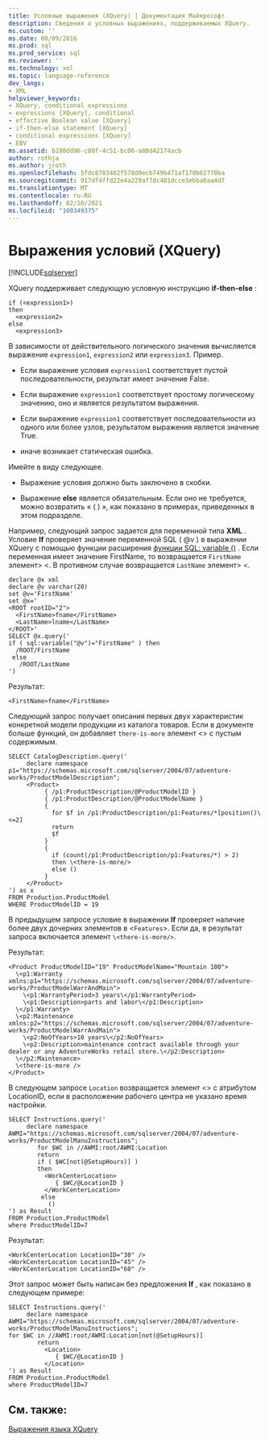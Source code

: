 ```yaml
---
title: Условные выражения (XQuery) | Документация Майкрософт
description: Сведения о условных выражениях, поддерживаемых XQuery.
ms.custom: ''
ms.date: 08/09/2016
ms.prod: sql
ms.prod_service: sql
ms.reviewer: ''
ms.technology: xml
ms.topic: language-reference
dev_langs:
- XML
helpviewer_keywords:
- XQuery, conditional expressions
- expressions [XQuery], conditional
- effective Boolean value [XQuery]
- if-then-else statement [XQuery]
- conditional expressions [XQuery]
- EBV
ms.assetid: b280dd96-c80f-4c51-bc06-a88d42174acb
author: rothja
ms.author: jroth
ms.openlocfilehash: 5fdc8703482f570d0ecb749b471af170b62770ba
ms.sourcegitcommit: 917df4ffd22e4a229af7dc481dcce3ebba0aa4d7
ms.translationtype: MT
ms.contentlocale: ru-RU
ms.lasthandoff: 02/10/2021
ms.locfileid: "100349375"
---
```

# <a name="conditional-expressions-xquery"></a>Выражения условий (XQuery)
[!INCLUDE[sqlserver](../includes/applies-to-version/sqlserver.md)]

  XQuery поддерживает следующую условную инструкцию **if-then-else** :  
  
```  
if (<expression1>)  
then  
  <expression2>  
else  
  <expression3>  
```  
  
 В зависимости от действительного логического значения вычисляется выражение `expression1`, `expression2` или `expression3`. Пример.  
  
-   Если выражение условия `expression1` соответствует пустой последовательности, результат имеет значение False.  
  
-   Если выражение `expression1` соответствует простому логическому значению, оно и является результатом выражения.  
  
-   Если выражение `expression1` соответствует последовательности из одного или более узлов, результатом выражения является значение True.  
  
-   иначе возникает статическая ошибка.  
  
 Имейте в виду следующее.  
  
-   Выражение условия должно быть заключено в скобки.  
  
-   Выражение **else** является обязательным. Если оно не требуется, можно возвратить « ( ) », как показано в примерах, приведенных в этом подразделе.  
  
 Например, следующий запрос задается для переменной типа **XML** . Условие **If** проверяет значение переменной SQL ( @v ) в выражении XQuery с помощью функции расширения [функции SQL: variable ()](../xquery/xquery-extension-functions-sql-variable.md) . Если переменная имеет значение FirstName, то возвращается `FirstName` элемент> <. В противном случае возвращается `LastName` элемент> <.  
  
```  
declare @x xml  
declare @v varchar(20)  
set @v='FirstName'  
set @x='  
<ROOT rootID="2">  
  <FirstName>fname</FirstName>  
  <LastName>lname</LastName>  
</ROOT>'  
SELECT @x.query('  
if ( sql:variable("@v")="FirstName" ) then  
  /ROOT/FirstName  
 else  
   /ROOT/LastName  
')  
```  
  
 Результат:  
  
```  
<FirstName>fname</FirstName>  
```  
  
 Следующий запрос получает описания первых двух характеристик конкретной модели продукции из каталога товаров. Если в документе больше функций, он добавляет `there-is-more` элемент <> с пустым содержимым.  
  
```  
SELECT CatalogDescription.query('  
     declare namespace p1="https://schemas.microsoft.com/sqlserver/2004/07/adventure-works/ProductModelDescription";  
     <Product>   
          { /p1:ProductDescription/@ProductModelID }  
          { /p1:ProductDescription/@ProductModelName }   
          {  
            for $f in /p1:ProductDescription/p1:Features/*[position()\<=2]  
            return  
            $f   
          }  
          {  
            if (count(/p1:ProductDescription/p1:Features/*) > 2)  
            then \<there-is-more/>  
            else ()  
          }   
     </Product>          
') as x  
FROM Production.ProductModel  
WHERE ProductModelID = 19  
```  
  
 В предыдущем запросе условие в выражении **If** проверяет наличие более двух дочерних элементов в <`Features`>. Если да, в результат запроса включается элемент `\<there-is-more/>`.  
  
 Результат:  
  
```  
<Product ProductModelID="19" ProductModelName="Mountain 100">  
  \<p1:Warranty xmlns:p1="https://schemas.microsoft.com/sqlserver/2004/07/adventure-works/ProductModelWarrAndMain">  
    \<p1:WarrantyPeriod>3 years\</p1:WarrantyPeriod>  
    \<p1:Description>parts and labor\</p1:Description>  
  \</p1:Warranty>  
  \<p2:Maintenance xmlns:p2="https://schemas.microsoft.com/sqlserver/2004/07/adventure-works/ProductModelWarrAndMain">  
    \<p2:NoOfYears>10 years\</p2:NoOfYears>  
    \<p2:Description>maintenance contract available through your dealer or any AdventureWorks retail store.\</p2:Description>  
  \</p2:Maintenance>  
  \<there-is-more />  
</Product>  
```  
  
 В следующем запросе `Location` возвращается элемент <> с атрибутом LocationID, если в расположении рабочего центра не указано время настройки.  
  
```  
SELECT Instructions.query('  
     declare namespace AWMI="https://schemas.microsoft.com/sqlserver/2004/07/adventure-works/ProductModelManuInstructions";  
        for $WC in //AWMI:root/AWMI:Location  
        return  
        if ( $WC[not(@SetupHours)] )  
        then  
          <WorkCenterLocation>  
             { $WC/@LocationID }   
          </WorkCenterLocation>  
         else  
           ()  
') as Result  
FROM Production.ProductModel  
where ProductModelID=7  
```  
  
 Результат:  
  
```  
<WorkCenterLocation LocationID="30" />  
<WorkCenterLocation LocationID="45" />  
<WorkCenterLocation LocationID="60" />  
```  
  
 Этот запрос может быть написан без предложения **If** , как показано в следующем примере:  
  
```  
SELECT Instructions.query('  
     declare namespace AWMI="https://schemas.microsoft.com/sqlserver/2004/07/adventure-works/ProductModelManuInstructions";  
for $WC in //AWMI:root/AWMI:Location[not(@SetupHours)]   
        return  
          <Location>  
             { $WC/@LocationID }   
          </Location>  
') as Result  
FROM Production.ProductModel  
where ProductModelID=7  
```  
  
## <a name="see-also"></a>См. также:  
 [Выражения языка XQuery](../xquery/xquery-expressions.md)  
  
  
